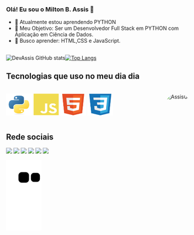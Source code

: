 ### Olá! Eu sou o Milton B. Assis 👋

- 🌱 Atualmente estou aprendendo PYTHON
- 🎯 Meu Objetivo: Ser um Desenvolvedor Full Stack em PYTHON com Aplicação em Ciência de Dados.
- 🔎 Busco aprender: HTML,CSS e JavaScript.

##

![DevAssis GitHub stats](https://github-readme-stats.vercel.app/api?username=devassis&show_icons=true&theme=outrun)[![Top Langs](https://github-readme-stats.vercel.app/api/top-langs/?username=devassis&layout=compact&show_icons=true&theme=outrun)](https://github.com/devassis/github-readme-stats)

## Tecnologias que uso no meu dia dia

<div style="display: inline_block"><br>
  <img align="center" alt="Python" height="60" width="70" src="https://raw.githubusercontent.com/devicons/devicon/master/icons/python/python-original.svg">
  <img align="center" alt="JavaScript" height="60" width="70" src="https://raw.githubusercontent.com/devicons/devicon/master/icons/javascript/javascript-plain.svg">
  <img align="center" alt="HTML5" height="60" width="70" src="https://raw.githubusercontent.com/devicons/devicon/master/icons/html5/html5-original.svg">
  <img align="center" alt="CSS" height="60" width="70" src="https://raw.githubusercontent.com/devicons/devicon/master/icons/css3/css3-original.svg">
  <img align="right" alt="AssisGif" height="90" style="border-radius:50px;" src="https://i.picasion.com/pic91/85f59c8d2aa0b306fa9bec7e8789292a.gif">
</div><br>

## Rede sociais

<div>
<a href="https://www.linkedin.com/in/milton-bispo-assis-dev/" target="_blank"><img src="https://img.shields.io/badge/-LinkedIn-%230077B5?style=for-the-badge&logo=linkedin&logoColor=white" target="_blank"></a> 
<a href="https://discord.com/DevAssis#3569" target="_blank"><img src="https://img.shields.io/badge/Discord-7289DA?style=for-the-badge&logo=discord&logoColor=white" target="_blank"></a> 
<a href="https://www.youtube.com/channel/UC5Ed9fvUkL4RIQkOIEf-2vA" target="_blank"><img src="https://img.shields.io/badge/YouTube-FF0000?style=for-the-badge&logo=youtube&logoColor=white" target="_blank"></a>
  <a href="https://www.instagram.com/dev_assis/" target="_blank"><img src="https://img.shields.io/badge/-Instagram-%23E4405F?style=for-the-badge&logo=instagram&logoColor=white" target="_blank"></a>
 	<a href="https://www.tiktok.com/@dev_assis?lang=pt-BR" target="_blank"><img src="https://img.shields.io/badge/TikTok-000000?style=for-the-badge&logo=tiktok&logoColor=white"></a>
   <a href = "mailto:rendaextra397@gmail.com"><img src="https://img.shields.io/badge/Gmail-D14836?style=for-the-badge&logo=gmail&logoColor=white"></a>
</div>
 
![Snake animation](https://github.com/devassis/devassis/blob/output/github-contribution-grid-snake.svg)
 

